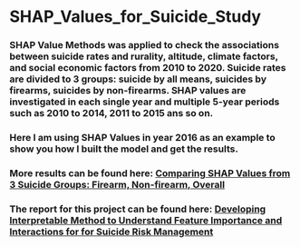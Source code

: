 # SHAP_Values_for_Suicide_Study
### SHAP Value Methods was applied to check the associations between suicide rates and rurality, altitude, climate factors, and social economic factors from 2010 to 2020. Suicide rates are divided to 3 groups: suicide by all means, suicides by firearms, suicides by non-firearms. SHAP values are investigated in each single year and multiple 5-year periods such as 2010 to 2014, 2011 to 2015 ans so on.
### Here I am using SHAP Values in year 2016 as an example to show you how I built the model and get the results.
### More results can be found here: [Comparing SHAP Values from 3 Suicide Groups: Firearm, Non-firearm, Overall ](https://docs.google.com/document/d/1a5n9hVakSRV7vyuA8BnJeFJOQsP3kQMCQUoidGKAG7Y/edithttps://docs.google.com/spreadsheets/d/1GFkTjwwtsrosPP1TxGRUbvjTnRfd93Ue7KA-q9mi0_0/edit?usp=sharing)
### The report for this project can be found here: [Developing Interpretable Method to Understand Feature Importance and Interactions for for Suicide Risk Management](https://docs.google.com/document/d/1a5n9hVakSRV7vyuA8BnJeFJOQsP3kQMCQUoidGKAG7Y/edit?usp=sharing)
